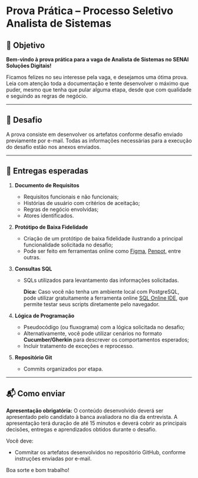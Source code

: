 # Prova Prática – Processo Seletivo Analista de Sistemas

## 📌 Objetivo

__Bem-vindo à prova prática para a vaga de Analista de Sistemas no SENAI Soluções Digitais!__

Ficamos felizes no seu interesse pela vaga, e desejamos uma ótima prova.
Leia com atenção toda a documentação e tente desenvolver o máximo que puder, mesmo que tenha que pular alguma etapa, desde que com qualidade e seguindo as regras de negócio.

---

## 🧩 Desafio
A prova consiste em desenvolver os artefatos conforme desafio enviado previamente por e-mail.
Todas as informações necessárias para a execução do desafio estão nos anexos enviados.

---

## 📅 Entregas esperadas

1. **Documento de Requisitos**  
   - Requisitos funcionais e não funcionais;  
   - Histórias de usuário com critérios de aceitação;  
   - Regras de negócio envolvidas;  
   - Atores identificados.
     
2. **Protótipo de Baixa Fidelidade**  
   - Criação de um protótipo de baixa fidelidade ilustrando a principal funcionalidade solicitada no desafio;  
   - Pode ser feito em ferramentas online como [Figma](https://figma.com), [Penpot](https://penpot.app/), entre outras.

3. **Consultas SQL**  
   - SQLs utilizados para levantamento das informações solicitadas.  

     **Dica:** Caso você não tenha um ambiente local com PostgreSQL, pode utilizar gratuitamente a ferramenta online [SQL Online IDE](https://sqliteonline.com/), que permite testar seus scripts diretamente pelo navegador.

4. **Lógica de Programação**  
   - Pseudocódigo (ou fluxograma) com a lógica solicitada no desafio;
   - Alternativamente, você pode utilizar cenários no formato **Cucumber/Gherkin** para descrever os comportamentos esperados; 
   - Incluir tratamento de exceções e reprocesso. 

5. **Repositório Git**  
   - Commits organizados por etapa.

---

## 📬 Como enviar

**Apresentação obrigatória:** O conteúdo desenvolvido deverá ser apresentado pelo candidato à banca avaliadora no dia da entrevista. A apresentação terá duração de até 15 minutos e deverá cobrir as principais decisões, entregas e aprendizados obtidos durante o desafio.

Você deve:

- Commitar os artefatos desenvolvidos no repositório GitHub, conforme instruções enviadas por e-mail.

Boa sorte e bom trabalho!
